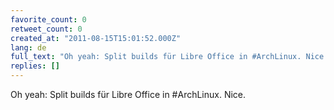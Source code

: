 ```yaml
---
favorite_count: 0
retweet_count: 0
created_at: "2011-08-15T15:01:52.000Z"
lang: de
full_text: "Oh yeah: Split builds für Libre Office in #ArchLinux. Nice."
replies: []
---
```


Oh yeah: Split builds für Libre Office in #ArchLinux. Nice.
